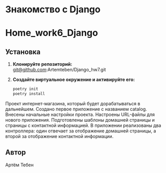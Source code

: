 # Знакомство с Django

# Home_work6_Django

## Установка

1. **Клонируйте репозиторий:**
   git@github.com:Artemteben/Django_hw7.git

2. **Создайте виртуальное окружение и активируйте его:**
    ```sh
    poetry init
    poetry install
    ```

Проект интернет-магазина, который будет дорабатываться в дальнейшем.
Создано первое приложение с названием catalog.
Внесены начальные настройки проекта.
Настроены URL-файлы для нового приложения.
Подготовлены шаблоны домашней страницы и страницы с контактной информацией.
В приложении реализованы два контроллера: один отвечает за отображение домашней страницы, а второй
за отображение контактной информации.

## Автор

Артём Тебен
